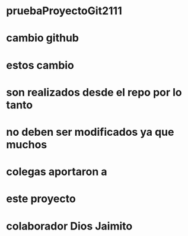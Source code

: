 # pruebaProyectoGit2111
# cambio github
# estos cambio 
# son realizados desde el repo por lo tanto 
# no deben ser modificados ya que muchos 
# colegas aportaron a 
# este proyecto 
# colaborador Dios Jaimito

